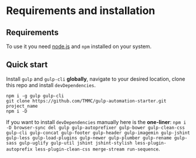 # Requirements and installation

## Requirements
To use it you need [node.js](https://nodejs.org) and `npm` installed on your system.

## Quick start
Install `gulp` and `gulp-cli` __globally__, navigate to your desired location, clone this repo and install `devDependencies`.
```
npm i -g gulp gulp-cli
git clone https://github.com/TMMC/gulp-automation-starter.git project_name
npm i -D
```
If you want to install `devDependencies` manually here is the __one-liner__: `npm i -D browser-sync del gulp gulp-autoprefixer gulp-bower gulp-clean-css gulp-cli gulp-concat gulp-footer gulp-header gulp-imagemin gulp-jshint gulp-less gulp-load-plugins gulp-newer gulp-plumber gulp-rename gulp-sass gulp-uglify gulp-util jshint jshint-stylish less-plugin-autoprefix less-plugin-clean-css merge-stream run-sequence`.
